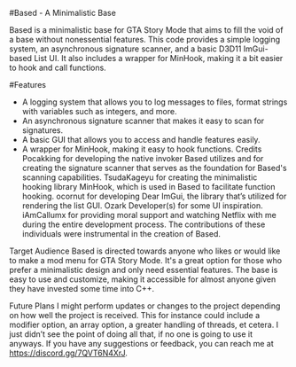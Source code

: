 

#Based - A Minimalistic Base  

Based is a minimalistic base for GTA Story Mode that aims to fill the void of a base without nonessential features. This code provides a simple logging system, an asynchronous signature scanner, and a basic D3D11 ImGui-based List UI. It also includes a wrapper for MinHook, making it a bit easier to hook and call functions.

#Features  

- A logging system that allows you to log messages to files, format strings with variables such as integers, and more.
- An asynchronous signature scanner that makes it easy to scan for signatures.
- A basic GUI that allows you to access and handle features easily.
- A wrapper for MinHook, making it easy to hook functions.
Credits
Pocakking for developing the native invoker Based utilizes and for creating the signature scanner that serves as the foundation for Based's scanning capabilities.
TsudaKageyu for creating the minimalistic hooking library MinHook, which is used in Based to facilitate function hooking.
ocornut for developing Dear ImGui, the library that’s utilized for rendering the list GUI.
Ozark Developer(s) for some UI inspiration.
iAmCallumx for providing moral support and watching Netflix with me during the entire development process.
The contributions of these individuals were instrumental in the creation of Based.

Target Audience
Based is directed towards anyone who likes or would like to make a mod menu for GTA Story Mode. It's a great option for those who prefer a minimalistic design and only need essential features. The base is easy to use and customize, making it accessible for almost anyone given they have invested some time into C++.

Future Plans
I might perform updates or changes to the project depending on how well the project is received. This for instance could include a modifier option, an array option, a greater handling of threads, et cetera. I just didn’t see the point of doing all that, if no one is going to use it anyways. If you have any suggestions or feedback, you can reach me at https://discord.gg/7QVT6N4XrJ.
